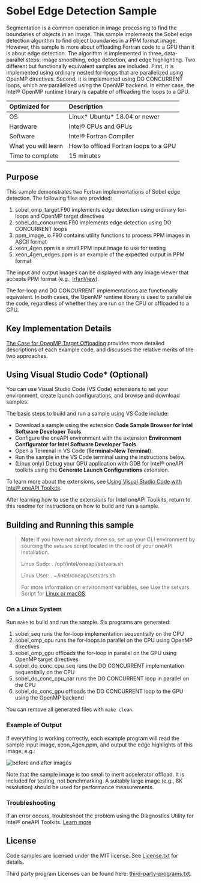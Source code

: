 # Sobel Edge Detection Sample
Segmentation is a common operation in image processing to find the boundaries of objects in an image.
This sample implements the Sobel edge detection algorithm to find object boundaries in a PPM format image.
However, this sample is more about offloading Fortran code to a GPU than it is about edge detection.
The algorithm is implemented in three, data-parallel steps: image smoothing, edge detection, and edge
highlighting. Two different but functionally equivalent samples are included. First, it is implemented
using ordinary nested for-loops that are parallelized using OpenMP directives. Second, it is implemented
using DO CONCURRENT loops, which are parallelized using the OpenMP backend. In either case, the
Intel&reg; OpenMP runtime library is capable of offloading the loops to a GPU.

| Optimized for       | Description
|:---                 |:---
| OS                  | Linux* Ubuntu* 18.04 or newer
| Hardware            | Intel&reg; CPUs and GPUs
| Software            | Intel&reg; Fortran Compiler
| What you will learn | How to offload Fortran loops to a GPU
| Time to complete    | 15 minutes

## Purpose
This sample demonstrates two Fortran implementations of Sobel edge detection. The following files are
provided:

 1. sobel_omp_target.F90 implements edge detection using ordinary for-loops and OpenMP target directives
 2. sobel_do_concurrent.F90 implements edge detection using DO CONCURRENT loops
 3. ppm_image_io.F90 contains utility functions to process PPM images in ASCII format
 4. xeon_4gen.ppm is a small PPM input image to use for testing
 5. xeon_4gen_edges.ppm is an example of the expected output in PPM format

The input and output images can be displayed with any image viewer that accepts PPM format
(e.g., [IrfanView](https://www.irfanview.com/)).

The for-loop and DO CONCURRENT implementations are functionally equivalent. In both cases, the OpenMP
runtime library is used to parallelize the code, regardless of whether they are run on the CPU or
offloaded to a GPU.

## Key Implementation Details
[The Case for OpenMP Target Offloading](https://www.intel.com/content/www/us/en/developer/articles/technical/the-case-for-openmp-target-offloading.html) provides more detailed descriptions of each example code, and discusses the relative merits of the two approaches.

## Using Visual Studio Code* (Optional)

You can use Visual Studio Code (VS Code) extensions to set your environment, create launch configurations,
and browse and download samples.

The basic steps to build and run a sample using VS Code include:
 - Download a sample using the extension **Code Sample Browser for Intel Software Developer Tools**.
 - Configure the oneAPI environment with the extension **Environment Configurator for Intel Software Developer Tools**.
 - Open a Terminal in VS Code (**Terminal>New Terminal**).
 - Run the sample in the VS Code terminal using the instructions below.
 - (Linux only) Debug your GPU application with GDB for Intel® oneAPI toolkits using the **Generate Launch Configurations** extension.

To learn more about the extensions, see
[Using Visual Studio Code with Intel® oneAPI Toolkits](https://www.intel.com/content/www/us/en/develop/documentation/using-vs-code-with-intel-oneapi/top.html).

After learning how to use the extensions for Intel oneAPI Toolkits, return to this readme for instructions on how to build and run a sample.

## Building and Running this sample

> **Note**: If you have not already done so, set up your CLI
> environment by sourcing  the `setvars` script located in
> the root of your oneAPI installation.
>
> Linux Sudo: . /opt/intel/oneapi/setvars.sh
>
> Linux User: . ~/intel/oneapi/setvars.sh
>
>For more information on environment variables, see Use the setvars Script for [Linux or macOS](https://www.intel.com/content/www/us/en/develop/documentation/oneapi-programming-guide/top/oneapi-development-environment-setup/use-the-setvars-script-with-linux-or-macos.html).

### On a Linux System
Run `make` to build and run the sample. Six programs are generated:

 1. sobel_seq runs the for-loop implementation sequentially on the CPU
 2. sobel_omp_cpu runs the for-loops in parallel on the CPU using OpenMP directives
 3. sobel_omp_gpu offloads the for-loop in parallel on the GPU using OpenMP target directives
 4. sobel_do_conc_cpu_seq runs the DO CONCURRENT implementation sequentially on the CPU
 5. sobel_do_conc_cpu_par runs the DO CONCURRENT loop in parallel on the CPU
 6. sobel_do_conc_gpu offloads the DO CONCURRENT loop to the GPU using the OpenMP backend

You can remove all generated files with `make clean`.

### Example of Output
If everything is working correctly, each example program will read the sample input image, xeon_4gen.ppm,
and output the edge highlights of this image, e.g.:

![before and after images](Assets/image_edges.png)

Note that the sample image is too small to merit accelerator offload. It is included for testing, not
benchmarking. A suitably large image (e.g., 8K resolution) should be used for performance measurements.

### Troubleshooting
If an error occurs, troubleshoot the problem using the Diagnostics Utility for Intel® oneAPI Toolkits.
[Learn more](https://www.intel.com/content/www/us/en/develop/documentation/diagnostic-utility-user-guide/top.html)

## License
Code samples are licensed under the MIT license. See [License.txt](License.txt) for details.

Third party program Licenses can be found here: [third-party-programs.txt](third-party-programs.txt).
